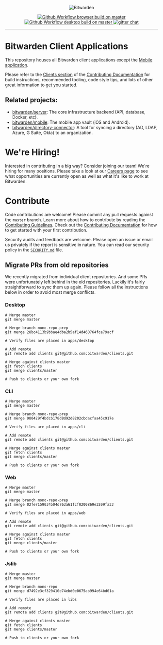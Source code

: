 <p align="center">
  <img src="https://raw.githubusercontent.com/bitwarden/brand/master/screenshots/apps-combo-logo.png" alt="Bitwarden" />
</p>
<p align="center">
  <a href="https://github.com/bitwarden/clients/actions/workflows/build-browser.yml?query=branch:master" target="_blank">
    <img src="https://github.com/bitwarden/clients/actions/workflows/build-browser.yml/badge.svg?branch=master" alt="Github Workflow browser build on master" />
  </a>
  <a href="https://github.com/bitwarden/clients/actions/workflows/build-desktop.yml?query=branch:master" target="_blank">
    <img src="https://github.com/bitwarden/clients/actions/workflows/build-desktop.yml/badge.svg?branch=master" alt="Github Workflow desktop build on master" />
  </a>
  <a href="https://gitter.im/bitwarden/Lobby" target="_blank">
    <img src="https://badges.gitter.im/bitwarden/Lobby.svg" alt="gitter chat" />
  </a>
</p>

---

# Bitwarden Client Applications

This repository houses all Bitwarden client applications except the [Mobile application](https://github.com/bitwarden/mobile).

Please refer to the [Clients section](https://contributing.bitwarden.com/clients/) of the [Contributing Documentation](https://contributing.bitwarden.com/) for build instructions, recommended tooling, code style tips, and lots of other great information to get you started.

## Related projects:

- [bitwarden/server](https://github.com/bitwarden/server): The core infrastructure backend (API, database, Docker, etc).
- [bitwarden/mobile](https://github.com/bitwarden/mobile): The mobile app vault (iOS and Android).
- [bitwarden/directory-connector](https://github.com/bitwarden/directory-connector): A tool for syncing a directory (AD, LDAP, Azure, G Suite, Okta) to an organization.

# We're Hiring!

Interested in contributing in a big way? Consider joining our team! We're hiring for many positions. Please take a look at our [Careers page](https://bitwarden.com/careers/) to see what opportunities are currently open as well as what it's like to work at Bitwarden.

# Contribute

Code contributions are welcome! Please commit any pull requests against the `master` branch. Learn more about how to contribute by reading the [Contributing Guidelines](https://contributing.bitwarden.com/contributing/). Check out the [Contributing Documentation](https://contributing.bitwarden.com/) for how to get started with your first contribution.

Security audits and feedback are welcome. Please open an issue or email us privately if the report is sensitive in nature. You can read our security policy in the [`SECURITY.md`](SECURITY.md) file.

## Migrate PRs from old repositories

We recently migrated from individual client repositories. And some PRs were unfortunately left behind in the old repositories. Luckily it's fairly straightforward to sync them up again. Please follow all the instructions below in order to avoid most merge conflicts.

### Desktop

```
# Merge master
git merge master

# Merge branch mono-repo-prep
git merge 28bc4113b9bbae4dba2b5af14d460764fce79acf

# Verify files are placed in apps/desktop

# Add remote
git remote add clients git@github.com:bitwarden/clients.git

# Merge against clients master
git fetch clients
git merge clients/master

# Push to clients or your own fork
```

### CLI

```
# Merge master
git merge master

# Merge branch mono-repo-prep
git merge 980429f4bdcb178d8d92d8202cbdacfaa45c917e

# Verify files are placed in apps/cli

# Add remote
git remote add clients git@github.com:bitwarden/clients.git

# Merge against clients master
git fetch clients
git merge clients/master

# Push to clients or your own fork
```

### Web

```
# Merge master
git merge master

# Merge branch mono-repo-prep
git merge 02fe7159034b04d763a61fcf0200869e3209fa33

# Verify files are placed in apps/web

# Add remote
git remote add clients git@github.com:bitwarden/clients.git

# Merge against clients master
git fetch clients
git merge clients/master

# Push to clients or your own fork
```

### Jslib

```
# Merge master
git merge master

# Merge branch mono-repo
git merge d7492e3cf320410e74ebd0e0675ab994e64bd01a

# Verify files are placed in libs

# Add remote
git remote add clients git@github.com:bitwarden/clients.git

# Merge against clients master
git fetch clients
git merge clients/master

# Push to clients or your own fork
```
